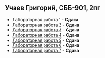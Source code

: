## Учаев Григорий, СББ-901, 2пг
* Лабораторная работа 1 - **Сдана**
* Лабораторная работа 2 - **Сдана**
* [Лабораторная работа 3](https://github.com/meiiion/programing-labs/blob/master/lab03/main.cpp) - **Сдана**
* [Лабораторная работа 4](https://github.com/meiiion/programing-labs/blob/master/lab04/main.cpp) - **Сдана**
* [Лабораторная работа 5](https://github.com/meiiion/programing-labs/blob/master/lab05/main.cpp) - **Сдана**
* [Лабораторная работа 6](https://github.com/meiiion/programing-labs/blob/master/lab06/main.cpp) - **Сдана**
* [Лабораторная работа 7](https://github.com/meiiion/programing-labs/blob/master/lab07/main.cpp) - **Сдана**
